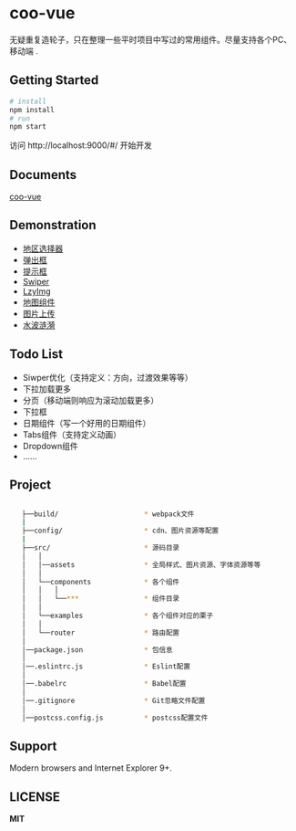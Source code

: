 # coo-vue
无疑重复造轮子，只在整理一些平时项目中写过的常用组件。尽量支持各个PC、移动端
.
## Getting Started

```bash
# install
npm install
# run
npm start
```

访问 http://localhost:9000/#/ 开始开发


## Documents

[coo-vue](http://vue.shuxia123.com)

## Demonstration
- [地区选择器](http://vue.shuxia123.com/#/components/areaselect)
- [弹出框](http://vue.shuxia123.com/#/components/dialog)
- [提示框](http://vue.shuxia123.com/#/components/toast)
- [Swiper](http://vue.shuxia123.com/#/components/swiper)
- [LzyImg](http://vue.shuxia123.com/#/components/lazyImg)
- [地图组件](http://vue.shuxia123.com/#/components/baidumap)
- [图片上传](http://vue.shuxia123.com/#/components/uploader)
- [水波涟漪](http://vue.shuxia123.com/#/components/ripple)

## Todo List
- Siwper优化（支持定义：方向，过渡效果等等）
- 下拉加载更多
- 分页（移动端则响应为滚动加载更多）
- 下拉框
- 日期组件（写一个好用的日期组件）
- Tabs组件（支持定义动画）
- Dropdown组件
- ......


## Project
```bash

   ├──build/                     * webpack文件
   |
   ├──config/                    * cdn、图片资源等配置
   |
   ├──src/                       * 源码目录
   │   │
   │   │──assets                 * 全局样式、图片资源、字体资源等等
   │   │
   │   └──components             * 各个组件
   │   │   │
   │   │   └──***                * 组件目录
   │   │
   │   └──examples               * 各个组件对应的栗子
   │   │
   │   └──router                 * 路由配置
   │
   │──package.json               * 包信息
   │
   │──.eslintrc.js               * Eslint配置
   │
   │──.babelrc                   * Babel配置
   │
   │──.gitignore                 * Git忽略文件配置
   │
   │──postcss.config.js          * postcss配置文件
```

## Support

Modern browsers and Internet Explorer 9+.


## LICENSE

**MIT**
